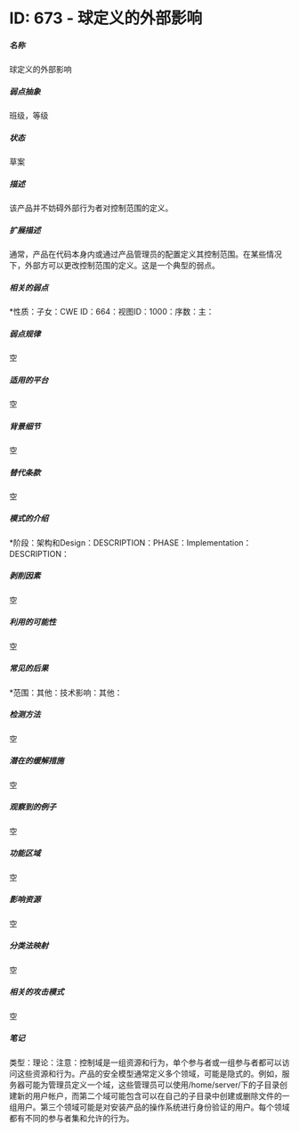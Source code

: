 # ID: 673 - 球定义的外部影响
<h5>名称</h5>球定义的外部影响
<h5>弱点抽象</h5>班级，等级
<h5>状态</h5>草案
<h5>描述</h5>该产品并不妨碍外部行为者对控制范围的定义。
<h5>扩展描述</h5>通常，产品在代码本身内或通过产品管理员的配置定义其控制范围。在某些情况下，外部方可以更改控制范围的定义。这是一个典型的弱点。
<h5>相关的弱点</h5>*性质：子女：CWE ID：664：视图ID：1000：序数：主：
<h5>弱点规律</h5>空
<h5>适用的平台</h5>空
<h5>背景细节</h5>空
<h5>替代条款</h5>空
<h5>模式的介绍</h5>*阶段：架构和Design：DESCRIPTION：PHASE：Implementation：DESCRIPTION：
<h5>剥削因素</h5>空
<h5>利用的可能性</h5>空
<h5>常见的后果</h5>*范围：其他：技术影响：其他：
<h5>检测方法</h5>空
<h5>潜在的缓解措施</h5>空
<h5>观察到的例子</h5>空
<h5>功能区域</h5>空
<h5>影响资源</h5>空
<h5>分类法映射</h5>空
<h5>相关的攻击模式</h5>空
<h5>笔记</h5>类型：理论：注意：控制域是一组资源和行为，单个参与者或一组参与者都可以访问这些资源和行为。产品的安全模型通常定义多个领域，可能是隐式的。例如，服务器可能为管理员定义一个域，这些管理员可以使用/home/server/下的子目录创建新的用户帐户，而第二个域可能包含可以在自己的子目录中创建或删除文件的一组用户。第三个领域可能是对安装产品的操作系统进行身份验证的用户。每个领域都有不同的参与者集和允许的行为。

